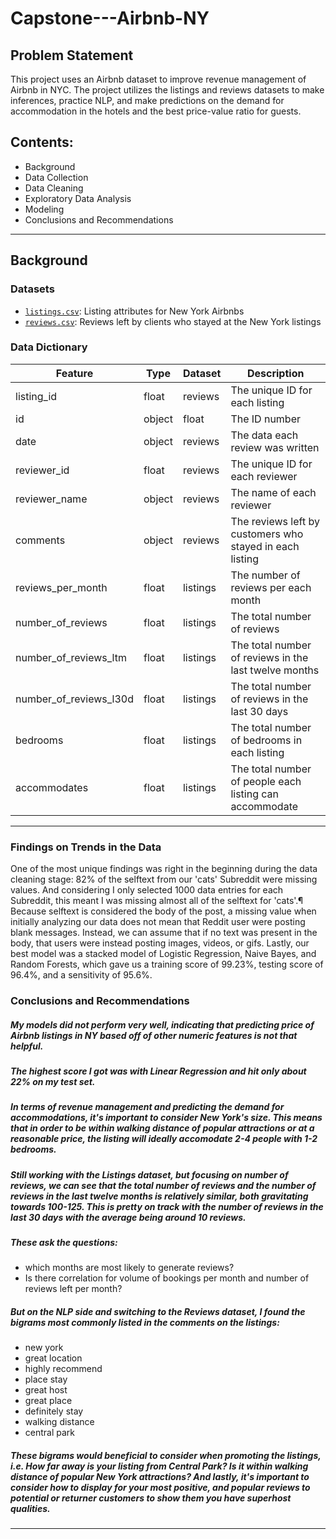 # Capstone---Airbnb-NY

## Problem Statement

This project uses an Airbnb dataset to improve revenue management of Airbnb in NYC. The project utilizes the listings and reviews datasets to make inferences, practice NLP, and make predictions on the demand for accommodation in the hotels and the best price-value ratio for guests.

## Contents:

- Background
- Data Collection
- Data Cleaning
- Exploratory Data Analysis
- Modeling
- Conclusions and Recommendations

---

## Background

### Datasets

* [`listings.csv`](./data/listings.csv): Listing attributes for New York Airbnbs
* [`reviews.csv`](./data/reviews.csv): Reviews left by clients who stayed at the New York listings


### Data Dictionary

|Feature|Type|Dataset|Description|
|---|---|---|---|
|listing_id|float|reviews|The unique ID for each listing|
|id|object|float|The ID number|
|date|object|reviews|The data each review was written|
|reviewer_id|float|reviews|The unique ID for each reviewer|
|reviewer_name|object|reviews|The name of each reviewer|
|comments|object|reviews|The reviews left by customers who stayed in each listing|
|reviews_per_month|float|listings|The number of reviews per each month|
|number_of_reviews|float|listings|The total number of reviews|
|number_of_reviews_ltm|float|listings|The total number of reviews in the last twelve months|
|number_of_reviews_l30d|float|listings|The total number of reviews in the last 30 days|
|bedrooms|float|listings|The total number of bedrooms in each listing|
|accommodates|float|listings|The total number of people each listing can accommodate|

---

### Findings on Trends in the Data

One of the most unique findings was right in the beginning during the data cleaning stage: 82% of the selftext from our 'cats' Subreddit were missing values. And considering I only selected 1000 data entries for each Subreddit, this meant I was missing almost all of the selftext for 'cats'.¶
Because selftext is considered the body of the post, a missing value when initially analyzing our data does not mean that Reddit user were posting blank messages. Instead, we can assume that if no text was present in the body, that users were instead posting images, videos, or gifs.
Lastly, our best model was a stacked model of Logistic Regression, Naive Bayes, and Random Forests, which gave us a training score of 99.23%, testing score of 96.4%, and a sensitivity of 95.6%.


### Conclusions and Recommendations

##### My models did not perform very well, indicating that predicting price of Airbnb listings in NY based off of other numeric features is not that helpful.

##### The highest score I got was with Linear Regression and hit only about 22% on my test set.

##### In terms of revenue management and predicting the demand for accommodations, it's important to consider New York's size. This means that in order to be within walking distance of popular attractions or at a reasonable price, the listing will ideally accomodate 2-4 people with 1-2 bedrooms.

##### Still working with the Listings dataset, but focusing on number of reviews, we can see that the total number of reviews and the number of reviews in the last twelve months is relatively similar, both gravitating towards 100-125. This is pretty on track with the number of reviews in the last 30 days with the average being around 10 reviews.

##### These ask the questions:
* which months are most likely to generate reviews? 
* Is there correlation for volume of bookings per month and number of reviews left per month?

##### But on the NLP side and switching to the Reviews dataset, I found the bigrams most commonly listed in the comments on the listings:
* new york
* great location
* highly recommend
* place stay
* great host
* great place
* definitely stay
* walking distance
* central park

##### These bigrams would beneficial to consider when promoting the listings, i.e. How far away is your listing from Central Park? Is it within walking distance of popular New York attractions? And lastly, it's important to consider how to display for your most positive, and popular reviews to potential or returner customers to show them you have superhost qualities.

---